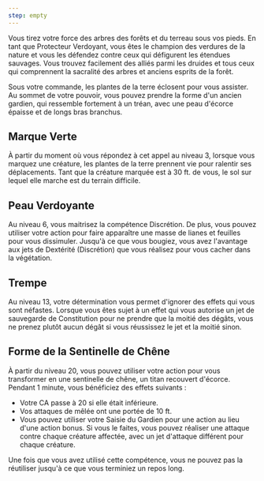 ```yaml
---
step: empty
---
```

Vous tirez votre force des arbres des forêts et du terreau sous vos pieds. En tant que Protecteur Verdoyant, vous êtes le champion des verdures de la nature et vous les défendez contre ceux qui défigurent les étendues sauvages. Vous trouvez facilement des alliés parmi les druides et tous ceux qui comprennent la sacralité des arbres et anciens esprits de la forêt.

Sous votre commande, les plantes de la terre éclosent pour vous assister. Au sommet de votre pouvoir, vous pouvez prendre la forme d'un ancien gardien, qui ressemble fortement à un tréan, avec une peau d'écorce épaisse et de longs bras branchus.

## Marque Verte

À partir du moment où vous répondez à cet appel au niveau 3, lorsque vous marquez une créature, les plantes de la terre prennent vie pour ralentir ses déplacements. Tant que la créature marquée est à 30 ft. de vous, le sol sur lequel elle marche est du terrain difficile.

## Peau Verdoyante

Au niveau 6, vous maitrisez la compétence Discrétion. De plus, vous pouvez utiliser votre action pour faire apparaître une masse de lianes et feuilles pour vous dissimuler. Jusqu'à ce que vous bougiez, vous avez l'avantage aux jets de Dextérité (Discrétion) que vous réalisez pour vous cacher dans la végétation.

## Trempe

Au niveau 13, votre détermination vous permet d'ignorer des effets qui vous sont néfastes. Lorsque vous êtes sujet à un effet qui vous autorise un jet de sauvegarde de Constitution pour ne prendre que la moitié des dégâts, vous ne prenez plutôt aucun dégât si vous réussissez le jet et la moitié sinon.

## Forme de la Sentinelle de Chêne

À partir du niveau 20, vous pouvez utiliser votre action pour vous transformer en une sentinelle de chêne, un titan recouvert d'écorce. Pendant 1 minute, vous bénéficiez des effets suivants : 

 - Votre CA passe à 20 si elle était inférieure.
 - Vos attaques de mêlée ont une portée de 10 ft.
 - Vous pouvez utiliser votre Saisie du Gardien pour une action au lieu d'une action bonus. Si vous le faites, vous pouvez réaliser une attaque contre chaque créature affectée, avec un jet d'attaque différent pour chaque créature.

Une fois que vous avez utilisé cette compétence, vous ne pouvez pas la réutiliser jusqu'à ce que vous terminiez un repos long.
